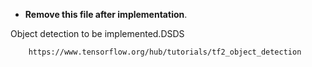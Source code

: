 - **Remove this file after implementation**.

Object detection to be implemented.DSDS


        https://www.tensorflow.org/hub/tutorials/tf2_object_detection